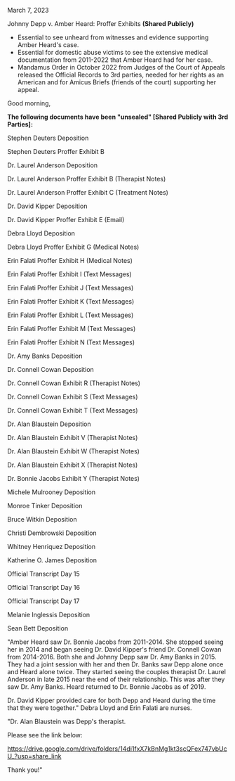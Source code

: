 March 7, 2023

Johnny Depp v. Amber Heard: Proffer Exhibits <b>(Shared Publicly)</b>

- Essential to see unheard from witnesses and evidence supporting Amber Heard's case.
- Essential for domestic abuse victims to see the extensive medical documentation from 2011-2022 that Amber Heard had for her case.
- Mandamus Order in October 2022 from Judges of the Court of Appeals released the Official Records to 3rd parties, needed for her rights as an American and for Amicus Briefs (friends of the court) supporting her appeal.

Good morning,

<b>The following documents have been "unsealed" [Shared Publicly with 3rd Parties]:</b>

Stephen Deuters Deposition

Stephen Deuters Proffer Exhibit B

Dr. Laurel Anderson Deposition

Dr. Laurel Anderson Proffer Exhibit B (Therapist Notes) 

Dr. Laurel Anderson Proffer Exhibit C (Treatment Notes) 

Dr. David Kipper Deposition 

Dr. David Kipper Proffer Exhibit E (Email) 

Debra Lloyd Deposition 

Debra Lloyd Proffer Exhibit G (Medical Notes) 

Erin Falati Proffer Exhibit H (Medical Notes) 

Erin Falati Proffer Exhibit I (Text Messages) 

Erin Falati Proffer Exhibit J (Text Messages) 

Erin Falati Proffer Exhibit K (Text Messages) 

Erin Falati Proffer Exhibit L (Text Messages)

Erin Falati Proffer Exhibit M (Text Messages) 

Erin Falati Proffer Exhibit N (Text Messages)

Dr. Amy Banks Deposition

Dr. Connell Cowan Deposition

Dr. Connell Cowan Exhibit R (Therapist Notes) 

Dr. Connell Cowan Exhibit S (Text Messages) 

Dr. Connell Cowan Exhibit T (Text Messages) 

Dr. Alan Blaustein Deposition 

Dr. Alan Blaustein Exhibit V (Therapist Notes)

Dr. Alan Blaustein Exhibit W (Therapist Notes)

Dr. Alan Blaustein Exhibit X (Therapist Notes)

Dr. Bonnie Jacobs Exhibit Y (Therapist Notes)

Michele Mulrooney Deposition

Monroe Tinker Deposition

Bruce Witkin Deposition

Christi Dembrowski Deposition 

Whitney Henriquez Deposition

Katherine O. James Deposition

Official Transcript Day 15

Official Transcript Day 16

Official Transcript Day 17

Melanie Inglessis Deposition

Sean Bett Deposition

"Amber Heard saw Dr. Bonnie Jacobs from 2011-2014. She stopped seeing her in 2014 and began seeing Dr. David Kipper's friend Dr. Connell Cowan from 2014-2016. Both she and Johnny Depp saw Dr. Amy Banks in 2015. They had a joint session with her and then Dr. Banks saw Depp alone once and Heard alone twice. They started seeing the couples therapist Dr. Laurel Anderson in late 2015 near the end of their relationship. This was after they saw Dr. Amy Banks. Heard returned to Dr. Bonnie Jacobs as of 2019.

Dr. David Kipper provided care for both Depp and Heard during the time that they were together." Debra Lloyd and Erin Falati are nurses.

"Dr. Alan Blaustein was Depp's therapist.

Please see the link below:

https://drive.google.com/drive/folders/14di1fxX7kBnMg1kt3scQFex747vbUcU_?usp=share_link

Thank you!"

